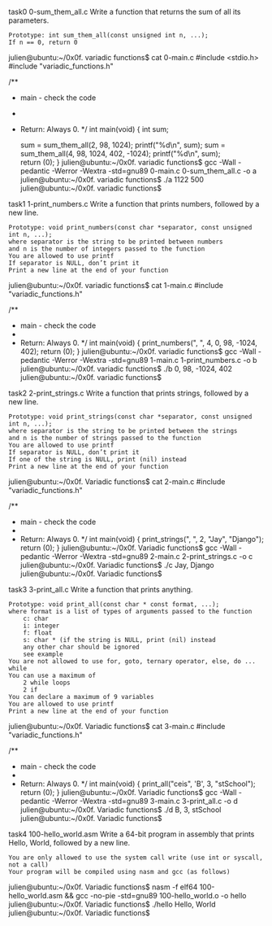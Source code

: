 task0  0-sum_them_all.c
Write a function that returns the sum of all its parameters.

    Prototype: int sum_them_all(const unsigned int n, ...);
    If n == 0, return 0

julien@ubuntu:~/0x0f. variadic functions$ cat 0-main.c
#include <stdio.h>
#include "variadic_functions.h"

/**
 * main - check the code
 *
 * Return: Always 0.
 */
int main(void)
{
    int sum;

    sum = sum_them_all(2, 98, 1024);
    printf("%d\n", sum);
    sum = sum_them_all(4, 98, 1024, 402, -1024);
    printf("%d\n", sum);    
    return (0);
}
julien@ubuntu:~/0x0f. variadic functions$ gcc -Wall -pedantic -Werror -Wextra -std=gnu89 0-main.c 0-sum_them_all.c -o a
julien@ubuntu:~/0x0f. variadic functions$ ./a 
1122
500
julien@ubuntu:~/0x0f. variadic functions$ 



task1  1-print_numbers.c
Write a function that prints numbers, followed by a new line.

    Prototype: void print_numbers(const char *separator, const unsigned int n, ...);
    where separator is the string to be printed between numbers
    and n is the number of integers passed to the function
    You are allowed to use printf
    If separator is NULL, don’t print it
    Print a new line at the end of your function

julien@ubuntu:~/0x0f. variadic functions$ cat 1-main.c
#include "variadic_functions.h"

/**
 * main - check the code
 *
 * Return: Always 0.
 */
int main(void)
{
    print_numbers(", ", 4, 0, 98, -1024, 402);
    return (0);
}
julien@ubuntu:~/0x0f. variadic functions$ gcc -Wall -pedantic -Werror -Wextra -std=gnu89 1-main.c 1-print_numbers.c -o b
julien@ubuntu:~/0x0f. variadic functions$ ./b
0, 98, -1024, 402
julien@ubuntu:~/0x0f. variadic functions$ 



task2  2-print_strings.c
Write a function that prints strings, followed by a new line.

    Prototype: void print_strings(const char *separator, const unsigned int n, ...);
    where separator is the string to be printed between the strings
    and n is the number of strings passed to the function
    You are allowed to use printf
    If separator is NULL, don’t print it
    If one of the string is NULL, print (nil) instead
    Print a new line at the end of your function

julien@ubuntu:~/0x0f. Variadic functions$ cat 2-main.c
#include "variadic_functions.h"

/**
 * main - check the code
 *
 * Return: Always 0.
 */
int main(void)
{
    print_strings(", ", 2, "Jay", "Django");
    return (0);
}
julien@ubuntu:~/0x0f. Variadic functions$ gcc -Wall -pedantic -Werror -Wextra -std=gnu89 2-main.c 2-print_strings.c -o c
julien@ubuntu:~/0x0f. Variadic functions$ ./c 
Jay, Django
julien@ubuntu:~/0x0f. Variadic functions$ 


task3  3-print_all.c
Write a function that prints anything.

    Prototype: void print_all(const char * const format, ...);
    where format is a list of types of arguments passed to the function
        c: char
        i: integer
        f: float
        s: char * (if the string is NULL, print (nil) instead
        any other char should be ignored
        see example
    You are not allowed to use for, goto, ternary operator, else, do ... while
    You can use a maximum of
        2 while loops
        2 if
    You can declare a maximum of 9 variables
    You are allowed to use printf
    Print a new line at the end of your function

julien@ubuntu:~/0x0f. Variadic functions$ cat 3-main.c
#include "variadic_functions.h"

/**
 * main - check the code
 *
 * Return: Always 0.
 */
int main(void)
{
    print_all("ceis", 'B', 3, "stSchool");
    return (0);
}
julien@ubuntu:~/0x0f. Variadic functions$ gcc -Wall -pedantic -Werror -Wextra -std=gnu89 3-main.c 3-print_all.c -o d
julien@ubuntu:~/0x0f. Variadic functions$ ./d 
B, 3, stSchool
julien@ubuntu:~/0x0f. Variadic functions$ 


task4 100-hello_world.asm
Write a 64-bit program in assembly that prints Hello, World, followed by a new line.

    You are only allowed to use the system call write (use int or syscall, not a call)
    Your program will be compiled using nasm and gcc (as follows)

julien@ubuntu:~/0x0f. Variadic functions$ nasm -f elf64 100-hello_world.asm && gcc -no-pie -std=gnu89 100-hello_world.o -o hello
julien@ubuntu:~/0x0f. Variadic functions$ ./hello 
Hello, World
julien@ubuntu:~/0x0f. Variadic functions$ 

